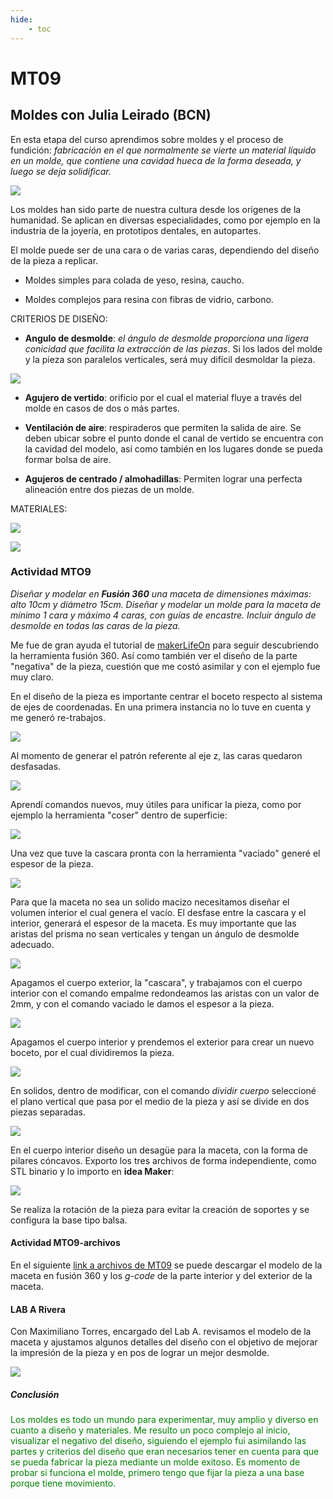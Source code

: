 ```yaml
---
hide:
    - toc
---
```


# MT09
## Moldes con Julia Leirado (BCN)
En esta etapa del curso aprendimos sobre moldes y el proceso de fundición: *fabricación en el que normalmente se vierte un material líquido en un molde, que contiene una cavidad hueca de la forma deseada, y luego se deja solidificar.* 

![](../images/MT09/1.JPG) 

Los moldes han sido parte de nuestra cultura desde los orígenes de la humanidad. Se aplican en diversas especialidades, como por ejemplo en la industria de la joyería, en prototipos dentales, en autopartes.  

El molde puede ser de una cara o de varias caras, dependiendo del diseño de la pieza a replicar.

- Moldes simples para colada de yeso, resina, caucho.

- Moldes complejos para resina con fibras de vidrio, carbono.

CRITERIOS DE DISEÑO:

- **Angulo de desmolde**: *el ángulo de desmolde proporciona una ligera conicidad que facilita la extracción de las piezas*.
Si los lados del molde y la pieza son paralelos verticales, será muy difícil desmoldar la pieza. 

![](../images/MT09/2.JPG) 

- **Agujero de vertido**: orificio por el cual el material fluye a través del molde en casos de dos o más partes. 

- **Ventilación de aire**: respiraderos que permiten la salida de aire.
Se deben ubicar sobre el punto donde el canal de vertido se encuentra con la cavidad del modelo, así como también en los lugares donde se pueda formar bolsa de aire. 

- **Agujeros de centrado / almohadillas**: 
Permiten lograr una perfecta alineación entre dos piezas de un molde. 

MATERIALES: 

 ![](../images/MT09/1m.jpg) 

 ![](../images/MT09/2m.jpg) 

### Actividad MTO9

 *Diseñar y modelar en **Fusión 360** una maceta de dimensiones máximas: alto 10cm y diámetro 15cm.
 Diseñar y modelar un molde para la maceta de mínimo 1 cara y máximo 4 caras, con guías de encastre. 
 Incluir ángulo de desmolde en todas las caras de la pieza.*

Me fue de gran ayuda el tutorial de [makerLifeOn](https://www.youtube.com/watch?v=gVrJOnB1VHU) para seguir descubriendo la herramienta fusión 360. Así como también ver el diseño de la parte "negativa" de la pieza, cuestión que me costó asimilar y con el ejemplo fue muy claro.


En el diseño de la pieza es importante centrar el boceto respecto al sistema de ejes de coordenadas. 
En una primera instancia no lo tuve en cuenta y me generó re-trabajos.

![](../images/MT09/m1.JPG) 

Al momento de generar el patrón referente al eje z, las caras quedaron desfasadas. 

![](../images/MT09/m2.JPG)

Aprendí comandos nuevos, muy útiles para unificar la pieza, como por ejemplo la herramienta "coser" dentro de superficie: 

![](../images/MT09/m3.JPG)

Una vez que tuve la cascara pronta con la herramienta "vaciado" generé el espesor de la pieza.

![](../images/MT09/m4.JPG)

Para que la maceta no sea un solido macizo necesitamos diseñar el volumen interior el cual genera el vacío. El desfase entre la cascara y el interior, generará el espesor de la maceta. 
Es muy importante que las aristas del prisma no sean verticales y tengan un ángulo de desmolde adecuado. 

![](../images/MT09/m5.JPG)

Apagamos el cuerpo exterior, la "cascara", y trabajamos con el cuerpo interior con el comando empalme redondeamos las aristas con un valor de 2mm, y con el comando vaciado le damos el espesor a la pieza.

![](../images/MT09/m6.JPG)

Apagamos el cuerpo interior y prendemos el exterior para crear un nuevo boceto, por el cual dividiremos la pieza. 

![](../images/MT09/m7.JPG)

En solidos, dentro de modificar, con el comando *dividir cuerpo* seleccioné el plano vertical que pasa por el medio de la pieza y así se divide en dos piezas separadas. 

![](../images/MT09/m8.JPG)

En el cuerpo interior diseño un desagüe para la maceta, con la forma de pilares cóncavos.
Exporto los tres archivos de forma independiente, como STL binario y lo importo en **idea Maker**:

![](../images/MT09/m9.JPG)

Se realiza la rotación de la pieza para evitar la creación de soportes y se configura la base tipo balsa. 

#### Actividad MTO9-archivos 

En el siguiente [link a archivos de MT09](https://drive.google.com/drive/u/0/folders/185s9ItCN6rT45JQD6yXyU4WL12Q8dqM2) se puede descargar el modelo de la maceta en fusión 360 y los *g-code* de la parte interior y del exterior de la maceta. 

#### **LAB A Rivera**
Con Maximiliano Torres, encargado del Lab A. revisamos el modelo de la maceta y ajustamos algunos detalles del diseño con el objetivo de mejorar la impresión de la pieza y en pos de lograr un mejor desmolde. 

![](../images/MT09/l2.jpg)

##### Conclusión
 <font color="green"> Los moldes es todo un mundo para experimentar, muy amplio y diverso en cuanto a diseño y materiales.
Me resulto un poco complejo al inicio, visualizar el negativo del diseño, siguiendo el ejemplo fui asimilando las partes y criterios del diseño que eran necesarios tener en cuenta para que se pueda fabricar la pieza mediante un molde exitoso. 
Es momento de probar si funciona el molde, primero tengo que fijar la pieza a una base porque tiene movimiento.</font>